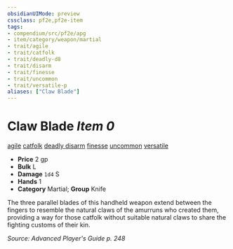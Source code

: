 ```yaml
---
obsidianUIMode: preview
cssclass: pf2e,pf2e-item
tags:
- compendium/src/pf2e/apg
- item/category/weapon/martial
- trait/agile
- trait/catfolk
- trait/deadly-d8
- trait/disarm
- trait/finesse
- trait/uncommon
- trait/versatile-p
aliases: ["Claw Blade"]
---
```

# Claw Blade *Item 0*  
[agile](rules/traits/agile.md)  [catfolk](rules/traits/catfolk-b1.md)  [deadly <d8>](rules/traits/deadly.md)  [disarm](rules/traits/disarm.md)  [finesse](rules/traits/finesse.md)  [uncommon](rules/traits/uncommon.md)  [versatile <p>](rules/traits/versatile.md)  

- **Price** 2 gp
- **Bulk** L
- **Damage** `1d4` S
- **Hands** 1
- **Category** Martial; **Group** Knife 

The three parallel blades of this handheld weapon extend between the fingers to resemble the natural claws of the amurruns who created them, providing a way for those catfolk without suitable natural claws to share the fighting customs of their kin.

*Source: Advanced Player's Guide p. 248*